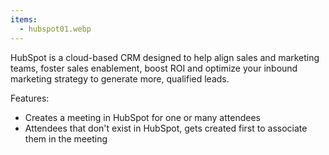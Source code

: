 ```yaml
---
items:
  - hubspot01.webp
---
```


HubSpot is a cloud-based CRM designed to help align sales and marketing teams, foster sales enablement, boost ROI and optimize your inbound marketing strategy to generate more, qualified leads.

Features:

- Creates a meeting in HubSpot for one or many attendees
- Attendees that don't exist in HubSpot, gets created first to associate them in the meeting